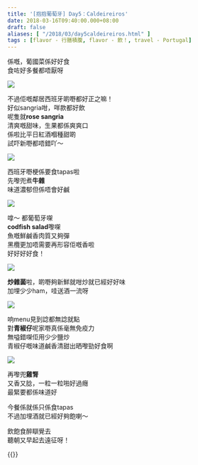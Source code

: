 ```yaml
---
title: '[抱抱葡萄牙] Day5：Caldeireiros'
date: 2018-03-16T09:40:00.000+08:00
draft: false
aliases: [ "/2018/03/day5caldeireiros.html" ]
tags : [flavor - 行膳積腹, flavor - 飲！, travel - Portugal]
---
```


係嘅，葡國菜係好好食  
食咗好多餐都唔厭呀  

![](/images/portugal5k1.jpg)

不過佢嘅鄰居西班牙啲嘢都好正之嘛！  
好似sangria咁，咩款都好飲  
呢隻就**rose sangria**  
清爽嘅甜味，生果都係爽爽口  
係啦比平日紅酒嗰種甜啲  
試吓新嘢都唔錯吖～  

![](/images/portugal5k2.jpg)

西班牙嘢梗係要食tapas啦  
先嚟兜煮**牛雜**  
味道濃郁但係唔會好鹹  

![](/images/portugal5k.jpg)

嗱～ 都葡萄牙㗎  
**codfish salad**嚟㗎  
魚嘅鮮鹹香肉質又夠彈  
黑欖更加唔需要再形容佢嘅香啦  
好好好好食！  

![](/images/portugal5k3.jpg)

**炒雜菌**啦，啲嘢夠新鮮就咁炒就已經好好味  
加埋少少ham，哇送酒一流呀  

![](/images/portugal5k4.jpg)

响menu見到諗都無諗就點  
對**青椒仔**呢家嘢真係毫無免疫力  
無嗌錯㗎佢用少少鹽炒  
青椒仔嘅味道鹹香清甜出晒嚟勁好食啊  

![](/images/portugal5k5.jpg)

再嚟兜**雞腎**  
又香又腍，一粒一粒啪好過癮  
最緊要都係味道好  
  
今餐係就係只係食tapas  
不過加埋酒就已經好夠飽喇～  
  
  
飲飽食醉瞓覺去  
聽朝又早起去遠征呀！  


{{<portugal>}}  
